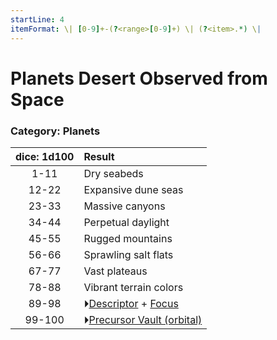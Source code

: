 ```yaml
---
startLine: 4
itemFormat: \| [0-9]+-(?<range>[0-9]+) \| (?<item>.*) \|
---
```

# Planets Desert Observed from Space
### Category: Planets

| dice: 1d100 | Result |
|:----:|:-------|
| 1-11 | Dry seabeds |
| 12-22 | Expansive dune seas |
| 23-33 | Massive canyons |
| 34-44 | Perpetual daylight |
| 45-55 | Rugged mountains |
| 56-66 | Sprawling salt flats |
| 67-77 | Vast plateaus |
| 78-88 | Vibrant terrain colors |
| 89-98 | ⏵[Descriptor](Core_Descriptor.md) + [Focus](Core_Focus.md) |
| 99-100 | ⏵[Precursor Vault (orbital)](Vaults_Form.md) |